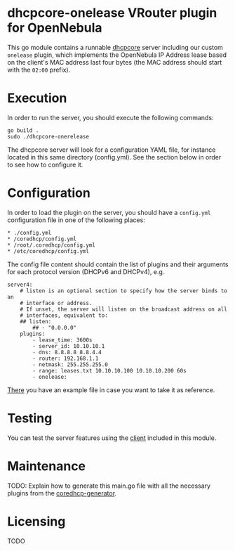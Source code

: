 # dhcpcore-onelease VRouter plugin for OpenNebula

This go module contains a runnable [dhcpcore](https://github.com/coredhcp/coredhcp) server including our custom `onelease` plugin, which implements the OpenNebula IP Address lease based on the client's MAC address last four bytes (the MAC address should start with the `02:00` prefix).

# Execution

In order to run the server, you should execute the following commands:
```
go build .
sudo ./dhcpcore-onerelease
```

The dhcpcore server will look for a configuration YAML file, for instance located in this same directory (config.yml). See the section below in order to see how to configure it.

# Configuration

In order to load the plugin on the server, you should have a `config.yml` configuration file in one of the following places:
```
* ./config.yml
* /coredhcp/config.yml
* /root/.coredhcp/config.yml
* /etc/coredhcp/config.yml
```

The config file content should contain the list of plugins and their arguments for each protocol version (DHCPv6 and DHCPv4), e.g.

```
server4:
    # listen is an optional section to specify how the server binds to an
    # interface or address.
    # If unset, the server will listen on the broadcast address on all
    # interfaces, equivalent to:
    ## listen:
        ## - "0.0.0.0"
    plugins:
        - lease_time: 3600s
        - server_id: 10.10.10.1
        - dns: 8.8.8.8 8.8.4.4
        - router: 192.168.1.1
        - netmask: 255.255.255.0
        - range: leases.txt 10.10.10.100 10.10.10.200 60s
        - onelease:
```

[There](https://github.com/coredhcp/coredhcp/blob/master/cmds/coredhcp/config.yml.example) you have an example file in case you want to take it as reference.

# Testing

You can test the server features using the [client](./client/README.md) included in this module.

# Maintenance

TODO: Explain how to generate this main.go file with all the necessary plugins from the [coredhcp-generator](https://github.com/coredhcp/coredhcp/tree/master/cmds/coredhcp-generator).

# Licensing

TODO

